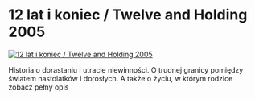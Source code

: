 12 lat i koniec / Twelve and Holding 2005 
=============
[![12 lat i koniec / Twelve and Holding 2005 ](http://vidos.pl/images/player.gif)](http://vidos.pl/12-lat-i-koniec-twelve-and-holding-2005)

 Historia o dorastaniu i utracie niewinności. O trudnej granicy pomiędzy światem nastolatków i dorosłych. A także o życiu, w którym rodzice zobacz pełny opis
